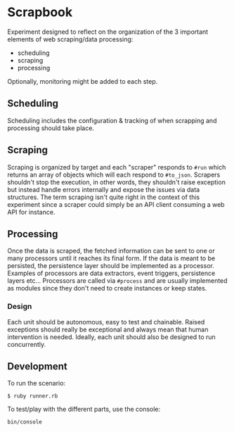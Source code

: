 # Scrapbook

Experiment designed to reflect on the organization of the 3 important
elements of web scraping/data processing:

* scheduling
* scraping
* processing

Optionally, monitoring might be added to each step.

## Scheduling

Scheduling includes the configuration & tracking of when scrapping and processing
should take place.

## Scraping

Scraping is organized by target and each "scraper" responds to
`#run` which returns an array of objects which will each respond to
`#to_json`. Scrapers shouldn't stop the execution, in other words, they
shouldn't raise exception but instead handle errors internally and
expose the issues via data structures.
The term scraping isn't quite right in the context of this experiment
since a scraper could simply be an API client consuming a web API for
instance.

## Processing

Once the data is scraped, the fetched information can be sent to one or
many processors until it reaches its final form. If the data is meant to
be persisted, the persistence layer should be implemented as a processor.
Examples of processors are data extractors, event triggers, persistence
layers etc...
Processors are called via `#process` and are usually implemented as
modules since they don't need to create instances or keep states.

### Design

Each unit should be autonomous, easy to test and chainable. Raised
exceptions should really be exceptional and always mean that human
intervention is needed. Ideally, each unit should also be designed to
run concurrently.


## Development

To run the scenario:

```
$ ruby runner.rb
```

To test/play with the different parts, use the console:

```
bin/console
```

